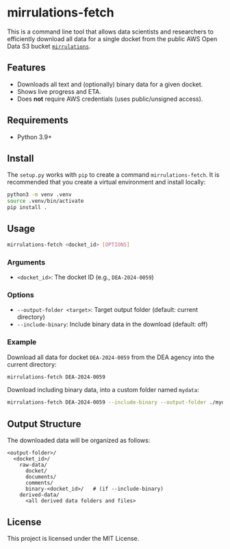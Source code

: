 # mirrulations-fetch 

This is a command line tool that allows data scientists and researchers to efficiently download all data for a single docket from the public AWS Open Data S3 bucket [`mirrulations`](https://registry.opendata.aws/mirrulations/).

## Features
- Downloads all text and (optionally) binary data for a given docket.
- Shows live progress and ETA.
- Does **not** require AWS credentials (uses public/unsigned access).

## Requirements
- Python 3.9+


## Install

The `setup.py` works with `pip` to create a command `mirrulations-fetch`.  It is recommended that you create a virtual environment and install locally:

```bash
python3 -m venv .venv
source .venv/bin/activate
pip install .
```

## Usage

```bash
mirrulations-fetch <docket_id> [OPTIONS]
```

### Arguments
- `<docket_id>`: The docket ID (e.g., `DEA-2024-0059`)

### Options
- `--output-folder <target>`: Target output folder (default: current directory)
- `--include-binary`: Include binary data in the download (default: off)

### Example
Download all data for docket `DEA-2024-0059` from the DEA agency into the current directory:

```bash
mirrulations-fetch DEA-2024-0059
```

Download including binary data, into a custom folder named `mydata`:

```bash
mirrulations-fetch DEA-2024-0059 --include-binary --output-folder ./mydata
```

## Output Structure
The downloaded data will be organized as follows:

```
<output-folder>/
  <docket_id>/
    raw-data/
      docket/
      documents/
      comments/
      binary-<docket_id>/   # (if --include-binary)
    derived-data/
      <all derived data folders and files>
```

## License

This project is licensed under the MIT License.
